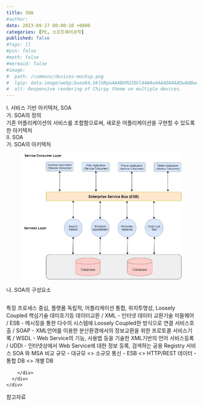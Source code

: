 ```yaml
---
title: SOA
#author: 
date: 2023-09-27 00:00:10 +0800
categories: [PE, 소프트웨어공학]
published: false
#tags: []
#pin: false
#math: false
#mermaid: false
#image:
#  path: /commons/devices-mockup.png
#  lqip: data:image/webp;base64,UklGRpoAAABXRUJQVlA4WAoAAAAQAAAADwAABwAAQUxQSDIAAAARL0AmbZurmr57yyIiqE8oiG0bejIYEQTgqiDA9vqnsUSI6H+oAERp2HZ65qP/VIAWAFZQOCBCAAAA8AEAnQEqEAAIAAVAfCWkAALp8sF8rgRgAP7o9FDvMCkMde9PK7euH5M1m6VWoDXf2FkP3BqV0ZYbO6NA/VFIAAAA
#  alt: Responsive rendering of Chirpy theme on multiple devices.
---
```


<div class="post-wrap">
  <div class="para">
    <div class="para-title">
      I. 서비스 기반 아키텍처, SOA
    </div>
    <div class="para-cntnt">
      <div class="para">
        <div class="para-title">
          가. SOA의 정의
        </div>
        <div class="para-cntnt">
            기존 어플리케이션의 서비스를 조합함으로써, 새로운 어플리케이션을 구현할 수 있도록 한 아키텍처
        </div>
      </div>
    </div>
  </div>
  
  <div class="para">
    <div class="para-title">
      II. SOA
    </div>
    <div class="para-cntnt">
      <div class="para">
        <div class="para-title">
          가. SOA의 아키텍처
        </div>
        <div class="para-cntnt">
          <figure class="post-figure">
            <img src="/assets/img/posts/SOA.png" alt="SOA">
<!--            <figcaption>Source: Unveiling the Metaverse: Exploring Emerging Trends, Multifaceted Perspectives, and Future Challenges</figcaption>-->
          </figure>
        </div>
      </div>
      <div class="para">
        <div class="para-title">
          나. SOA의 구성요소
        </div>
        <div class="para-cntnt">
          <table class="post-table">
          </table>
          특징
  프로세스 중심, 플랫폼 독립적, 어플리케이션 통합, 위치투명성, Loosely Coupled
핵심기술 데미호기등
  데이터교환 / XML - 인터넷 데이터 교환기술
  미들웨어 / ESB - 메시징을 통한 다수의 시스템에 Loosely Coupled한 방식으로 연결
  서비스호출 / SOAP - XML언어를 이용한 분산환경에서의 정보교환을 위한 프로토콜
  서비스기록 / WSDL - Web Service의 기능, 사용법 등을 기술한 XML기반의 언어
  서비스등록 / UDDI - 인터넷상에서 Web Service에 대한 정보 등록, 검색하는 공용 Registry 서비스
SOA 와 MSA 비교
  규모 - 대규모 &lt;&gt; 소규모
  통신 - ESB &lt;&gt; HTTP/REST
  데이터 - 통합 DB &lt;&gt; 개별 DB

        </div>
      </div>
    </div>
  </div>

  <div class="refr-wrap">
    <div class="refr-title">
        참고자료
    </div>
    <ol class="refr-list">
    <!--    <li>(나현식, 최대선) <a target="_blank" href="https://scienceon.kisti.re.kr/commons/util/originalView.do?cn=JAKO202225948430499&oCn=JAKO202225948430499&dbt=JAKO&journal=NJOU00291864">메타버스 보안 위협 요소 및 대응 방안 검토</a></li>-->
    <!--    <li>(M. Uddin, S. Manickam, H. Ullah, M. Obaidat and A. Dandoush) <a target="_blank" href="https://ieeexplore.ieee.org/abstract/document/10138386">Unveiling the Metaverse: Exploring Emerging Trends, Multifaceted Perspectives, and Future Challenges</a></li>-->
    </ol>
  </div>
</div>
